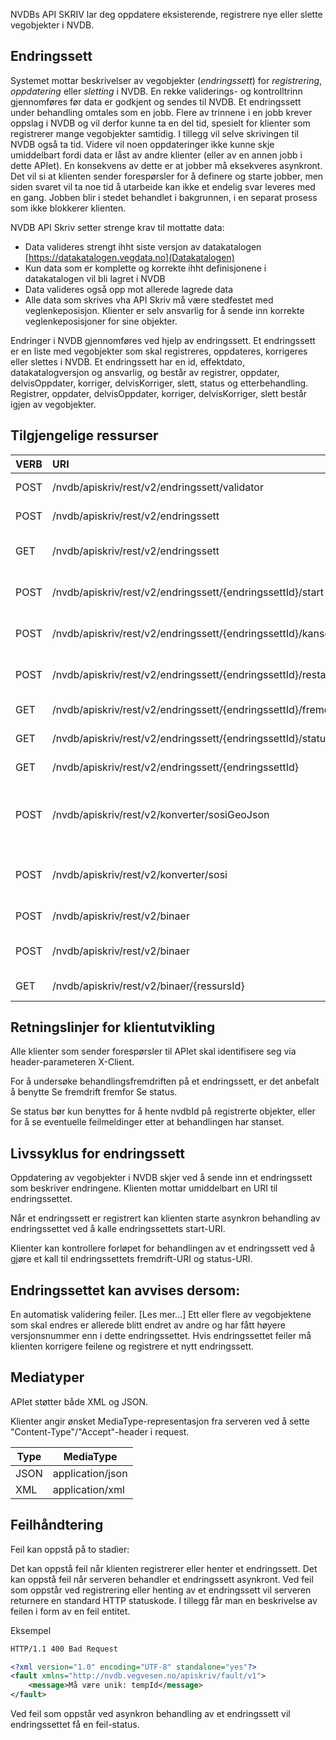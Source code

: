 NVDBs API SKRIV lar deg oppdatere eksisterende, registrere nye eller slette vegobjekter i NVDB.

## Endringssett

Systemet mottar beskrivelser av vegobjekter (_endringssett_) for _registrering_, _oppdatering_ eller _sletting_ i NVDB.
En rekke validerings- og kontrolltrinn gjennomføres før data er godkjent og  sendes til NVDB. Et endringssett under 
behandling omtales som en jobb. Flere av trinnene i en jobb krever oppslag i NVDB og vil derfor kunne ta en del tid, 
spesielt for klienter som registrerer mange vegobjekter samtidig. I tillegg vil selve skrivingen til NVDB også ta tid. 
Videre vil noen oppdateringer ikke kunne skje umiddelbart fordi data er låst av andre klienter (eller av en annen jobb 
i dette APIet). En konsekvens av dette er at jobber må eksekveres asynkront. Det vil si at klienten sender forespørsler 
for å definere og starte jobber, men siden svaret vil ta noe tid å utarbeide kan ikke et endelig svar leveres med en gang. 
Jobben blir i stedet behandlet i bakgrunnen, i en separat prosess som ikke blokkerer klienten.


NVDB API Skriv setter strenge krav til mottatte data:

* Data valideres strengt ihht siste versjon av datakatalogen [https://datakatalogen.vegdata.no](Datakatalogen)
* Kun data som er komplette og korrekte ihht definisjonene i datakatalogen vil bli lagret i NVDB
* Data valideres også opp mot allerede lagrede data
* Alle data som skrives vha API Skriv må være stedfestet med veglenkeposisjon. Klienter er selv ansvarlig for å sende inn korrekte veglenkeposisjoner for sine objekter.  



Endringer i NVDB gjennomføres ved hjelp av endringssett. Et endringssett er en liste med vegobjekter som skal registreres,
oppdateres, korrigeres eller slettes i NVDB. Et endringssett har en id, effektdato, datakatalogversjon og ansvarlig, og 
består av registrer, oppdater, delvisOppdater, korriger, delvisKorriger, slett, status og etterbehandling. Registrer, 
oppdater, delvisOppdater, korriger, delvisKorriger, slett består igjen av vegobjekter.


## Tilgjengelige ressurser

|VERB|URI|Beskrivelse|Dokumentasjon|
|:---|:---|:---|:---:|
|POST|/nvdb/apiskriv/rest/v2/endringssett/validator|Valider et endringssett.|dokumentasjon|
|POST|/nvdb/apiskriv/rest/v2/endringssett|Registrer et endringssett.|dokumentasjon|
|GET|/nvdb/apiskriv/rest/v2/endringssett|Se oversikt over endringssett.|dokumentasjon|
|POST|/nvdb/apiskriv/rest/v2/endringssett/{endringssettId}/start|Start behandling av et endringssett.|dokumentasjon|
|POST|/nvdb/apiskriv/rest/v2/endringssett/{endringssettId}/kanseller|Kanseller behandling av et endringssett.|dokumentasjon|
|POST|/nvdb/apiskriv/rest/v2/endringssett/{endringssettId}/restart|	Restart behandling av et endringssett.|dokumentasjon|
|GET|/nvdb/apiskriv/rest/v2/endringssett/{endringssettId}/fremdrift|	Se fremdrift på et endringssett.|dokumentasjon|
|GET|/nvdb/apiskriv/rest/v2/endringssett/{endringssettId}/status|	Se status for et endringssett.|dokumentasjon|
|GET|/nvdb/apiskriv/rest/v2/endringssett/{endringssettId}|	Se innholdet i et endringssett.|dokumentasjon|
|POST|/nvdb/apiskriv/rest/v2/konverter/sosiGeoJson|	Konverter SOSI-GeoJSON til endringssett-format.|dokumentasjon|
|POST|/nvdb/apiskriv/rest/v2/konverter/sosi|Konverter SOSI-NVDB til endringssett-format.|dokumentasjon|
|POST|/nvdb/apiskriv/rest/v2/binaer|Last opp binærdata.|dokumentasjon|
|POST|/nvdb/apiskriv/rest/v2/binaer|Last opp multipart/form-data|dokumentasjon|
|GET|/nvdb/apiskriv/rest/v2/binaer/{ressursId}|Last ned binærdata.|dokumentasjon|


## Retningslinjer for klientutvikling
Alle klienter som sender forespørsler til APIet skal identifisere seg via header-parameteren X-Client.

For å undersøke behandlingsfremdriften på et endringssett, er det anbefalt å benytte Se fremdrift fremfor Se status.

Se status bør kun benyttes for å hente nvdbId på registrerte objekter, eller for å se eventuelle feilmeldinger etter at behandlingen har stanset.

## Livssyklus for endringssett
Oppdatering av vegobjekter i NVDB skjer ved å sende inn et endringssett som beskriver endringene. Klienten mottar umiddelbart en URI til endringssettet.

Når et endringssett er registrert kan klienten starte asynkron behandling av endringssettet ved å kalle endringssettets start-URI.

Klienter kan kontrollere forløpet for behandlingen av et endringssett ved å gjøre et kall til endringssettets fremdrift-URI og status-URI.


## Endringssettet kan avvises dersom:

En automatisk validering feiler. [Les mer...]
Ett eller flere av vegobjektene som skal endres er allerede blitt endret av andre og har fått høyere versjonsnummer enn i dette endringssettet.
Hvis endringssettet feiler må klienten korrigere feilene og registrere et nytt endringssett.

## Mediatyper
APIet støtter både XML og JSON.

Klienter angir ønsket MediaType-representasjon fra serveren ved å sette "Content-Type"/"Accept"-header i request.

|Type|MediaType|
|-|-|
|JSON|application/json|
|XML|application/xml|

## Feilhåndtering
Feil kan oppstå på to stadier:

Det kan oppstå feil når klienten registrerer eller henter et endringssett.
Det kan oppstå feil når serveren behandler et endringssett asynkront.
Ved feil som oppstår ved registrering eller henting av et endringssett vil serveren returnere en standard HTTP statuskode. I tillegg får man en beskrivelse av feilen i form av en feil entitet.

Eksempel

```xml
HTTP/1.1 400 Bad Request

<?xml version="1.0" encoding="UTF-8" standalone="yes"?>
<fault xmlns="http://nvdb.vegvesen.no/apiskriv/fault/v1">
    <message>Må være unik: tempId</message>
</fault>
```

Ved feil som oppstår ved asynkron behandling av et endringssett vil endringssettet få en feil-status.
